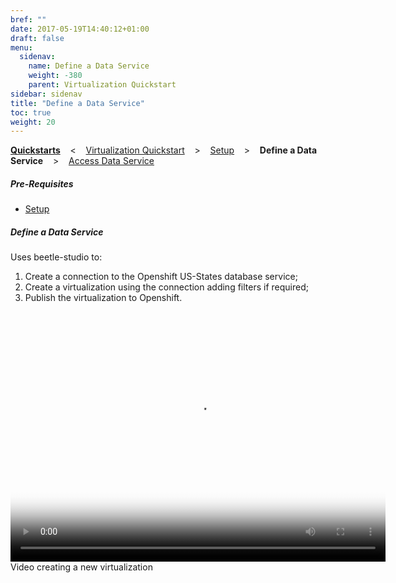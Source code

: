 ```yaml
---
bref: ""
date: 2017-05-19T14:40:12+01:00
draft: false
menu:
  sidenav:
    name: Define a Data Service
    weight: -380
    parent: Virtualization Quickstart
sidebar: sidenav
title: "Define a Data Service"
toc: true
weight: 20
---
```

[**Quickstarts**](../..) &nbsp;&nbsp; < &nbsp;&nbsp; [Virtualization Quickstart](..)  &nbsp;&nbsp; > &nbsp;&nbsp;  [Setup](../setup)  &nbsp;&nbsp; >  &nbsp;&nbsp; **Define a Data Service**  &nbsp;&nbsp; >  &nbsp;&nbsp; [Access Data Service](../access-data-service)

##### Pre-Requisites
* [Setup](../setup)

##### Define a Data Service
Uses beetle-studio to:

1. Create a connection to the Openshift US-States database service;
2. Create a virtualization using the connection adding filters if required;
3. Publish the virtualization to Openshift.

<div class="thumbnail-video">
  <video width="600" height="400" poster="/videos/quickstart/virtualization/_thb_create-publish-virt.png" controls>
    <source src="/videos/quickstart/virtualization/create-publish-virt.webm" type='video/webm'>
  </video>
  <div id="caption">Video creating a new virtualization</div>
</div>
